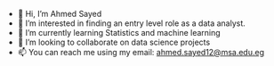 - 👋 Hi, I’m Ahmed Sayed
- 👀 I’m interested in finding an entry level role as a data analyst.
- 🌱 I’m currently learning Statistics and machine learning
- 💞️ I’m looking to collaborate on data science projects
- 📫 You can reach me using my email: ahmed.sayed12@msa.edu.eg

<!---
Ahmedsayed13/Ahmedsayed13 is a ✨ special ✨ repository because its `README.md` (this file) appears on your GitHub profile.
You can click the Preview link to take a look at your changes.
--->
